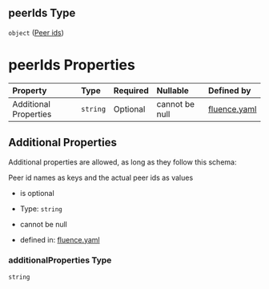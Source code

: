 ## peerIds Type

`object` ([Peer ids](fluence-properties-peer-ids.md))

# peerIds Properties

| Property              | Type     | Required | Nullable       | Defined by                                                                                                                                              |
| :-------------------- | :------- | :------- | :------------- | :------------------------------------------------------------------------------------------------------------------------------------------------------ |
| Additional Properties | `string` | Optional | cannot be null | [fluence.yaml](fluence-properties-peer-ids-additionalproperties.md "https://fluence.dev/schemas/fluence.yaml#/properties/peerIds/additionalProperties") |

## Additional Properties

Additional properties are allowed, as long as they follow this schema:

Peer id names as keys and the actual peer ids as values

*   is optional

*   Type: `string`

*   cannot be null

*   defined in: [fluence.yaml](fluence-properties-peer-ids-additionalproperties.md "https://fluence.dev/schemas/fluence.yaml#/properties/peerIds/additionalProperties")

### additionalProperties Type

`string`
